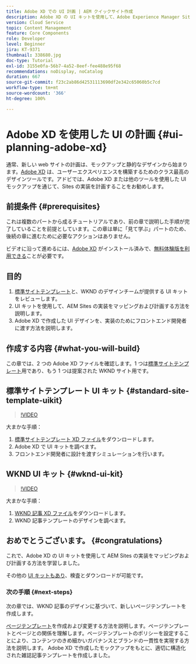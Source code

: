 ```yaml
---
title: Adobe XD での UI 計画 | AEM クイックサイト作成
description: Adobe XD の UI キットを使用して、Adobe Experience Manager Sites の実装を設計および高速化する方法を説明します。
version: Cloud Service
topic: Content Management
feature: Core Components
role: Developer
level: Beginner
jira: KT-9371
thumbnail: 338680.jpg
doc-type: Tutorial
exl-id: 3155e0fa-56b7-4a52-8eef-fee488e95f68
recommendations: noDisplay, noCatalog
duration: 667
source-git-commit: f23c2ab86d42531113690df2e342c65060b5c7cd
workflow-type: tm+mt
source-wordcount: '366'
ht-degree: 100%

---
```


# Adobe XD を使用した UI の計画 {#ui-planning-adobe-xd}

通常、新しい web サイトの計画は、モックアップと静的なデザインから始まります。[Adobe XD](https://www.adobe.com/products/xd.html) は、ユーザーエクスペリエンスを構築するためのクラス最高のデザインツールです。アドビでは、Adobe XD または他のツールを使用した UI モックアップを通じて、Sites の実装を計画することをお勧めします。

## 前提条件 {#prerequisites}

これは複数のパートから成るチュートリアルであり、前の章で説明した手順が完了していることを前提としています。この章は単に「見て学ぶ」パートのため、後続の章に進むために必要なアクションはありません。

ビデオに沿って進めるには、[Adobe XD](https://www.adobe.com/jp/products/xd/pricing/free-trial.html) がインストール済みで、[無料体験版を利用できる](https://www.adobe.com/jp/products/xd/pricing/free-trial.html)ことが必要です。

## 目的

1. [標準サイトテンプレート](https://github.com/adobe/aem-site-template-standard)と、WKND のデザインチームが提供する UI キットをレビューします。
1. UI キットを使用して、AEM Sites の実装をマッピングおよび計画する方法を説明します。
1. Adobe XD で作成した UI デザインを、実装のためにフロントエンド開発者に渡す方法を説明します。

## 作成する内容 {#what-you-will-build}

この章では、2 つの Adobe XD ファイルを確認します。1 つは[標準サイトテンプレート](https://github.com/adobe/aem-site-template-standard)用であり、もう 1 つは提案された WKND サイト用です。 

## 標準サイトテンプレート UI キット {#standard-site-template-uikit}

>[!VIDEO](https://video.tv.adobe.com/v/338680?quality=12&learn=on)

大まかな手順：

1. [標準サイトテンプレート XD ファイル](https://github.com/adobe/aem-site-template-standard/raw/main/files/wireframe.xd)をダウンロードします。
1. Adobe XD で UI キットを調べます。
1. フロントエンド開発者に設計を渡すシミュレーションを行います。

## WKND UI キット {#wknd-ui-kit}

>[!VIDEO](https://video.tv.adobe.com/v/30214?quality=12&learn=on)

大まかな手順：

1. [WKND 記事 XD ファイル](https://github.com/adobe/aem-guides-wknd/releases/download/aem-guides-wknd-0.0.2/AEM_UI-kit-WKND-article-design.xd)をダウンロードします。
1. WKND 記事テンプレートのデザインを調べます。

## おめでとうございます。 {#congratulations}

これで、Adobe XD の UI キットを使用して AEM Sites の実装をマッピングおよび計画する方法を学習しました。

その他の [UI キットもあり](https://www.adobe.com/jp/products/xd/features/ui-kits.html)、検査とダウンロードが可能です。

### 次の手順 {#next-steps}

次の章では、WKND 記事のデザインに基づいて、新しいページテンプレートを作成します。

[ページテンプレート](./page-templates.md)を作成および変更する方法を説明します。ページテンプレートとページとの関係を理解します。ページテンプレートのポリシーを設定することにより、コンテンツのきめ細かいガバナンスとブランドの一貫性を実現する方法を説明します。  Adobe XD で作成したモックアップをもとに、適切に構造化された雑誌記事テンプレートを作成しました。
